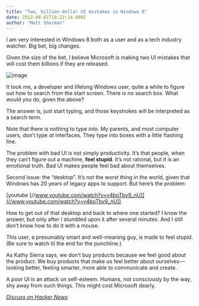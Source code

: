 ```yaml
---
title: "Two, billion-dollar UI mistakes in Windows 8"
date: 2012-08-01T18:22:14.000Z
author: "Matt Sherman"
---
```


I am very interested in Windows 8 both as a user and as a tech industry watcher. Big bet, big changes.

Given the size of the bet, I believe Microsoft is making two UI mistakes that will cost them billions if they are released.

![image](//clipperhouse.files.wordpress.com/2012/07/win8home.png)

It took me, a developer and lifelong Windows user, quite a while to figure out how to search from the start screen. There is no search box. What would you do, given the above?

The answer is, just start typing, and those keystrokes will be interpreted as a search term.

Note that there is nothing to type _into_. My parents, and most computer users, don’t type _at_ interfaces. They type into boxes with a little flashing line.

The problem with bad UI is not simply productivity. It’s that people, when they can’t figure out a machine, **feel stupid**. It’s not rational, but it is an emotional truth. Bad UI makes people feel bad about themselves.

Second issue: the “desktop”. It’s not the worst thing in the world, given that Windows has 20 years of legacy apps to support. But here’s the problem:

[youtube [//www.youtube.com/watch?v=v4boTbv9_nU]](//www.youtube.com/watch?v=v4boTbv9_nU])

How to get out of that desktop and back to where one started? I know the answer, but only after I stumbled upon it after several minutes. And I still don’t know how to do it with a mouse.

This user, a presumably smart and well-meaning guy, is made to feel stupid. (Be sure to watch til the end for the punchline.)

As Kathy Sierra says, we don’t buy products because we feel good about the product. We buy products that make us feel better about ourselves — looking better, feeling smarter, more able to communicate and create.

A poor UI is an attack on self-esteem. Humans, not consciously by the way, shy away from such things. This might cost Microsoft dearly.

[_Discuss on Hacker News_](//news.ycombinator.com/item?id=4324955)
